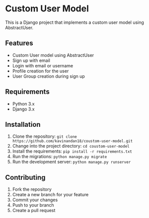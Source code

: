 
# Custom User Model

This is a Django project that implements a custom user model using AbstractUser.

## Features

- Custom User model using AbstractUser
- Sign up with email
- Login with email or username
- Profile creation for the user
- User Group creation during sign up

## Requirements

- Python 3.x
- Django 3.x

## Installation

1. Clone the repository: `git clone https://github.com/kavinandan18/coustom-user-model.git`
2. Change into the project directory: `cd coustom-user-model`
3. Install the requirements: `pip install -r requirements.txt`
4. Run the migrations: `python manage.py migrate`
5. Run the development server: `python manage.py runserver`

## Contributing

1. Fork the repository
2. Create a new branch for your feature
3. Commit your changes
4. Push to your branch
5. Create a pull request


